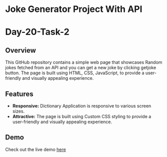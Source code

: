 # Joke Generator Project With API

# Day-20-Task-2

## Overview

This GitHub repository contains a simple web page that showcases Random jokes fetched from an API and you can get a new joke by clicking getjoke button. The page is built using HTML, CSS, JavaScript, to provide a user-friendly and visually appealing experience.

## Features

- **Responsive:** Dictionary Application is responsive to various screen sizes.
- **Attractive:** The page is built using Custom CSS styling to provide a user-friendly and visually appealing experience.

## Demo

Check out the live demo [here]()
